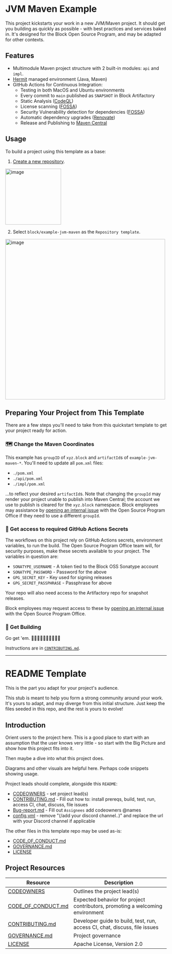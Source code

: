 # JVM Maven Example

This project kickstarts your work in a new JVM/Maven project.
It should get you building as quickly as possible - with best practices
and services baked in. It's designed for the Block Open Source Program, and may
be adapted for other contexts.

## Features

* Multimodule Maven project structure with 2 built-in modules: `api` and `impl`.
* [Hermit](https://cashapp.github.io/hermit/) managed environment (Java, Maven)
* GitHub Actions for Continuous Integration:
  * Testing in both MacOS and Ubuntu environments
  * Every commit to `main` published as `SNAPSHOT` in Block Artifactory
  * Static Analysis ([CodeQL](https://codeql.github.com/))
  * License scanning ([FOSSA](https://fossa.com/))
  * Security Vulnerability detection for dependencies ([FOSSA](https://fossa.com/))
  * Automatic dependency upgrades ([Renovate](https://github.com/renovatebot/renovate))
  * Release and Publishing to [Maven Central](https://central.sonatype.com/)

## Usage

To build a project using this template as a base:

1. [Create a new repository](https://github.com/organizations/block/repositories/new).

<img width="174" alt="image" src="https://github.com/user-attachments/assets/79660411-759b-4a64-9078-2b1740a9fc18">

2. Select
`block/example-jvm-maven` as the `Repository template`.

<img width="499" alt="image" src="https://github.com/user-attachments/assets/c37259e0-4af8-4cd5-87ab-84a72cb9ad30">

## Preparing Your Project from This Template

There are a few steps you'll need to take from this
quickstart template to get your project ready for action.

### 🗺️ Change the Maven Coordinates

This example has `groupID` of `xyz.block` and `artifactId`s
of `example-jvm-maven-*`. You'll need to update all `pom.xml` files:

* `./pom.xml`
* `./api/pom.xml`
* `./impl/pom.xml`

...to reflect your desired `artifactId`s. Note that changing the `groupId` may
render your project unable to publish into Maven Central; the account we use
to publish is cleared for the `xyz.block` namespace.
Block employees may assistance by
[opening an internal issue](https://github.com/squareup/ospo/issues/new/choose) with the
Open Source Program Office if they need to use
a different `groupId`.

### 🔑 Get access to required GitHub Actions Secrets

The workflows on this project rely on GitHub Actions secrets,
environment variables, to run the build. The Open Source Program Office
team will, for security purposes, make these secrets available to your
project. The variables in question are:

* `SONATYPE_USERNAME` - A token tied to the Block OSS Sonatype account
* `SONATYPE_PASSWORD` - Password for the above
* `GPG_SECRET_KEY` - Key used for signing releases
* `GPG_SECRET_PASSPHRASE` - Passphrase for above

Your repo will also need access to the Artifactory repo for snapshot releases.

Block employees may request access to these by
[opening an internal issue](https://github.com/squareup/ospo/issues/new/choose) with the
Open Source Program Office.

### 🚀 Get Building

Go get 'em. 🤘🏻🤘🏼🤘🏽🤘🏾🤘🏿

Instructions are in [`CONTRIBUTING.md`](./CONTRIBUTING.md).

---

# README Template

This is the part you adapt for your project's audience.

This stub is meant to help you form a strong community around your work. It's yours to adapt, and may
diverge from this initial structure. Just keep the files seeded in this repo, and the rest is yours to evolve!

## Introduction

Orient users to the project here. This is a good place to start with an assumption
that the user knows very little - so start with the Big Picture and show how this
project fits into it.

Then maybe a dive into what this project does.

Diagrams and other visuals are helpful here. Perhaps code snippets showing usage.

Project leads should complete, alongside this `README`:

* [CODEOWNERS](./CODEOWNERS) - set project lead(s)
* [CONTRIBUTING.md](./CONTRIBUTING.md) - Fill out how to: install prereqs, build, test, run, access CI, chat, discuss, file issues
* [Bug-report.md](.github/ISSUE_TEMPLATE/bug-report.md) - Fill out `Assignees` add codeowners @names
* [config.yml](.github/ISSUE_TEMPLATE/config.yml) - remove "(/add your discord channel..)" and replace the url with your Discord channel if applicable

The other files in this template repo may be used as-is:

* [CODE_OF_CONDUCT.md](./CODE_OF_CONDUCT.md)
* [GOVERNANCE.md](./GOVERNANCE.md)
* [LICENSE](./LICENSE)

## Project Resources

| Resource                                   | Description                                                                    |
| ------------------------------------------ | ------------------------------------------------------------------------------ |
| [CODEOWNERS](./CODEOWNERS)                 | Outlines the project lead(s)                                                   |
| [CODE_OF_CONDUCT.md](./CODE_OF_CONDUCT.md) | Expected behavior for project contributors, promoting a welcoming environment |
| [CONTRIBUTING.md](./CONTRIBUTING.md)       | Developer guide to build, test, run, access CI, chat, discuss, file issues     |
| [GOVERNANCE.md](./GOVERNANCE.md)           | Project governance                                                             |
| [LICENSE](./LICENSE)                       | Apache License, Version 2.0                                                    |
